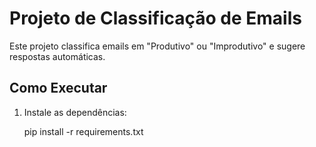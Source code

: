 # Projeto de Classificação de Emails

Este projeto classifica emails em "Produtivo" ou "Improdutivo" e sugere respostas automáticas.

## Como Executar

1. Instale as dependências:
   
   pip install -r requirements.txt